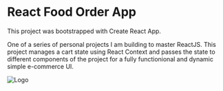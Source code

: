 
# React Food Order App

This project was bootstrapped with Create React App.

One of a series of personal projects I am building to master ReactJS.
This project manages a cart state using React Context and passes the state to different components of the project for a fully functionional and dynamic simple e-commerce UI.


![Logo](https://dev-to-uploads.s3.amazonaws.com/uploads/articles/th5xamgrr6se0x5ro4g6.png)

